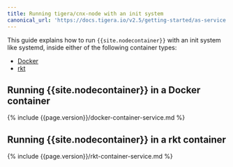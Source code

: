 ```yaml
---
title: Running tigera/cnx-node with an init system
canonical_url: 'https://docs.tigera.io/v2.5/getting-started/as-service'
---
```


This guide explains how to run `{{site.nodecontainer}}` with an init system like
systemd, inside either of the following container types:
- [Docker](#running-{{site.nodecontainer}}-in-a-docker-container)
- [rkt](#running-{{site.nodecontainer}}-in-a-rkt-container)

## Running {{site.nodecontainer}} in a Docker container
{% include {{page.version}}/docker-container-service.md %}

## Running {{site.nodecontainer}} in a rkt container
{% include {{page.version}}/rkt-container-service.md %}
